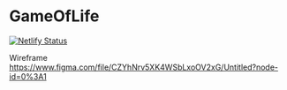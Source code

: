 # GameOfLife
[![Netlify Status](https://api.netlify.com/api/v1/badges/fd44cf40-f8b5-4640-b3bf-9e854c972f00/deploy-status)](https://app.netlify.com/sites/blissful-kare-de8a71/deploys)

Wireframe https://www.figma.com/file/CZYhNrv5XK4WSbLxoOV2xG/Untitled?node-id=0%3A1

